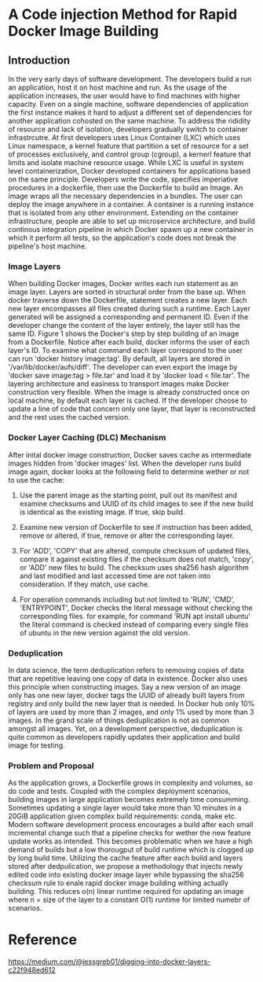 # A Code injection Method for Rapid Docker Image Building

## Introduction

In the very early days of software development. The developers build a run an application, host it on host machine and run. As the usage of the application increases, the user would have to find machines with higher capacity. Even on a single machine, software dependencies of application the first instance makes it hard to adjust a different set of dependencies for another application cohosted on the same machine. To address the rididity of resource and lack of isolation, developers gradually switch to container infrastrcutre. At first developers uses Linux Container (LXC) which uses Linux namespace, a kernel feature that partition a set of resource for a set of processes exclusively, and control group (cgroup), a kernerl feature that limits and isolate machine resource usage. While LXC is useful in system level containerization, Docker developed containers for applications based on the same principle. Developers write the code, specifies imperiative procedures in a dockerfile, then use the Dockerfile to build an Image. An image wraps all the necessary dependencies in a bundles. The user can deploy the image anywhere in a container. A container is a running instance that is isolated from any other environment. Extending on the container infrastructure, people are able to set up microservice architecture, and build continous integration pipeline in which Docker spawn up a new container in which it perform all tests, so the application's code does not break the pipeline's host machine.

### Image Layers

When building Docker images, Docker writes each run statement as an image layer. Layers are sorted in structural order from the base up. When docker traverse down the Dockerfile, statement creates a new layer. Each new layer encompasses all files created during such a runtime. Each Layer generated will be assigned a corresponding and permanent ID. Even if the developer change the content of the layer entirely, the layer still has the same ID. Figure 1 shows the Docker's step by step building of an image from a Dockerfile. Notice after each build, docker informs the user of each layer's ID. To examine what command each layer correspond to the user can run 'docker history image:tag'. By default, all layers are stored in '/var/lib/docker/aufs/diff'. The developer can even export the image by 'docker save image:tag > file.tar' and load it by 'docker load < file.tar'. The layering architecture and easiness to transport images make Docker construction very flexible. When the image is already constructed once on local machine, by default each layer is cached. If the developer choose to update a line of code that concern only one layer, that layer is reconstructed and the rest uses the cached version.

### Docker Layer Caching (DLC) Mechanism

After inital docker image construction, Docker saves cache as intermediate images hidden from 'docker images' list. When the developer runs build image again, docker looks at the following field to determine wether or not to use the cache:

1. Use the parent image as the starting point, pull out its manifest and examine checksums and UUID of its child images to see if the new build is identical as the existing image. If true, skip build.

2. Examine new version of Dockerfile to see if instruction has been added, remove or altered, if true, remove or alter the corresponding layer.

3. For 'ADD', 'COPY' that are altered, compute checksum of updated files, compare it against existing files if the checksum does not match, 'copy', or 'ADD' new files to build. The checksum uses sha256 hash algorithm and last modified and last accessed time are not taken into consideration. If they match, use cache.

4. For operation commands including but not limited to 'RUN', 'CMD', 'ENTRYPOINT', Docker checks the literal message without checking the corresponding files. for example, for command 'RUN apt install ubuntu' the literal command is checked instead of comparing every single files of ubuntu in the new version against the old version.

### Deduplication

In data science, the term deduplication refers to removing copies of data that are repetitive leaving one copy of data in existence. Docker also uses this principle when constructing images. Say a new version of an image only has one new layer, docker tags the UUID of already built layers from registry and only build the new layer that is needed. In Docker hub only 10% of layers are used by more than 2 images, and only 1% used by more than 3 images. In the grand scale of things deduplication is not as common amongst all images. Yet, on a development perspective, deduplication is quite common as developers rapidly updates their application and build image for testing.

### Problem and Proposal

As the application grows, a Dockerfile grows in complexity and volumes, so do code and tests. Coupled with the complex deployment scenarios, building images in large application becomes extremely time consumming. Sometimes updating a single layer would take more than 10 minutes in a 20GiB application given complex build requirements: conda, make etc. Modern software development process encourages a build after each small incremental change such that a pipeline checks for wether the new feature update works as intended. This becomes problematic when we have a high demand of builds but a low thorougput of build runtime which is  clogged up by long build time. Utilizing the cache feature after each build and layers stored after dedpulication, we propose a methodology that injects newly edited code into existing docker image layer while bypassing the sha256 checksum rule to enale rapid docker image building withing actually building. This reduces o(n) linear runtime required for updating an image where n = size of the layer to a constant O(1) runtime for limited numebr of scenarios.



# Reference
https://medium.com/@jessgreb01/digging-into-docker-layers-c22f948ed612

